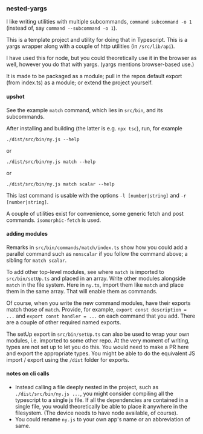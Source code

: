 
### nested-yargs

I like writing utilities with multiple subcommands, `command subcommand -o 1` (instead of, say `command --subcommand -o 1`).

This is a template  project and utility for doing that in Typescript. This is a yargs wrapper along with a couple of http utilities (in `/src/lib/api`).

I have used this for node, but you could theoretically use it in the browser as well, however you do that with yargs. (yargs mentions browser-based use.) 

It is made to be packaged as a module; pull in the repos default export (from index.ts) as a module; or extend the project yourself. 

#### upshot

See the example `match` command, which lies in `src/bin`, and its subcommands. 

After installing and building (the latter is e.g. `npx tsc`), run, for example
```
./dist/src/bin/ny.js --help
```
or 
```
./dist/src/bin/ny.js match --help
```
or
```
./dist/src/bin/ny.js match scalar --help
```

This last command is usable with the options `-l [number|string]` and `-r [number|string]`.

A couple of utilities exist for convenience, some generic fetch and post commands. `isomorphic-fetch` is used.

#### adding modules

Remarks in `src/bin/commands/match/index.ts` show how you could add a parallel command such as `nonscalar` if you follow the command above; a sibling for `match scalar`.

To add other top-level modules, see where `match` is imported to `src/bin/setUp.ts` and placed in an array. Write other modules alongside `match` in the file system.  Here in `ny.ts`, import them like `match` and place them in the same array. That will enable them as commands. 

Of course, when you write the new command modules, have their exports match those of `match`. Provide, for example, `export const description = ...` and `export const handler = ...` on each command that you add. There are a couple of other required named exports.

The setUp export in `src/bin/setUp.ts` can also be used to wrap your own modules, i.e. imported to some other repo. At the very moment of writing, types are not set up to let you do this. You would need to make a PR here and export the appropriate types. You might be able to do the equivalent JS import / export using the `/dist` folder for exports.

#### notes on cli calls
- Instead calling a file deeply nested in the project, such as `./dist/src/bin/ny.js ...`, you might consider compiling all the typescript to a single js file. If all the dependencies are contained in a single file, you would theoretically be able to place it anywhere in the filesystem. (The device needs to have node available, of course).
- You could rename `ny.js` to your own app's name or an abbreviation of same.
